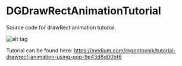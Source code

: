 # DGDrawRectAnimationTutorial
Source code for drawRect animation tutorial.

![alt tag](https://cdn-images-1.medium.com/max/800/1*AghVIcQdQ2o82HW-1bovPg.gif)

Tutorial can be found here: https://medium.com/@gontovnik/tutorial-drawrect-animation-using-pop-9e43d8d00bf6

